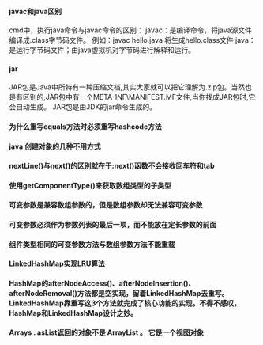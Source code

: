 ####  javac和java区别
cmd中，执行java命令与javac命令的区别：
javac：是编译命令，将java源文件编译成.class字节码文件。
例如：javac hello.java 
将生成hello.class文件
java：是运行字节码文件；由java虚拟机对字节码进行解释和运行。
#### jar
JAR包是Java中所特有一种压缩文档,其实大家就可以把它理解为.zip包。当然也是有区别的,JAR包中有一个META-INF\MANIFEST.MF文件,当你找成JAR包时,它会自动生成。
JAR包是由JDK的jar命令生成的。
####  为什么重写equals方法时必须重写hashcode方法
#### java 创建对象的几种不用方式
#### nextLine()与next()的区别就在于:next()函数不会接收回车符和tab
#### 使用getComponentType()来获取数组类型的子类型
#### 可变参数是兼容数组参数的，但是数组参数却无法兼容可变参数
#### 可变参数必须作为参数列表的最后一项，而不能放在定长参数的前面
#### 组件类型相同的可变参数方法与数组参数方法不能重载
#### LinkedHashMap实现LRU算法
#### HashMap的afterNodeAccess()、afterNodeInsertion()、afterNodeRemoval()方法都是空实现，留着LinkedHashMap去重写。LinkedHashMap靠重写这3个方法就完成了核心功能的实现。不得不感叹，HashMap和LinkedHashMap设计之妙。
#### Arrays . asList返回的对象不是 ArrayList 。 它是一个视图对象

<!--stackedit_data:
eyJoaXN0b3J5IjpbMTcxMjE2NDg0OCwxNjkzNTE4NDAyLC0xMT
QzNDYxMDMwLDE3NjA5MjM3OTAsLTQxNDQ4NjA2NywtMTQxMTYy
NzQ2NCw2NjYzMDc3MjYsLTk4MTI5ODIyLC0xNzA4Mzg2OTk2XX
0=
-->